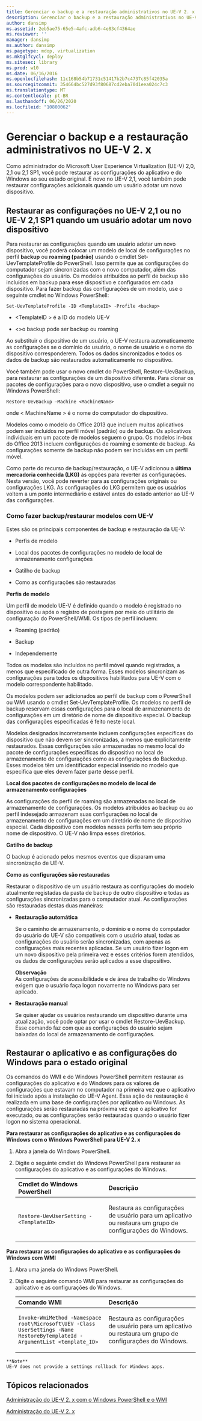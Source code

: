 ```yaml
---
title: Gerenciar o backup e a restauração administrativos no UE-V 2. x
description: Gerenciar o backup e a restauração administrativos no UE-V 2. x
author: dansimp
ms.assetid: 2eb5ae75-65e5-4afc-adb6-4e83cf4364ae
ms.reviewer: ''
manager: dansimp
ms.author: dansimp
ms.pagetype: mdop, virtualization
ms.mktglfcycl: deploy
ms.sitesec: library
ms.prod: w10
ms.date: 06/16/2016
ms.openlocfilehash: 11c168b54b71731c51417b2b7c4737c85f42035a
ms.sourcegitcommit: 354664bc527d93f80687cd2eba70d1eea024c7c3
ms.translationtype: MT
ms.contentlocale: pt-BR
ms.lasthandoff: 06/26/2020
ms.locfileid: "10800062"
---
```

# Gerenciar o backup e a restauração administrativos no UE-V 2. x


Como administrador do Microsoft User Experience Virtualization (UE-V) 2,0, 2,1 ou 2,1 SP1, você pode restaurar as configurações do aplicativo e do Windows ao seu estado original. E novo no UE-V 2,1, você também pode restaurar configurações adicionais quando um usuário adotar um novo dispositivo.

## Restaurar as configurações no UE-V 2,1 ou no UE-V 2,1 SP1 quando um usuário adotar um novo dispositivo


Para restaurar as configurações quando um usuário adotar um novo dispositivo, você poderá colocar um modelo de local de configurações no perfil **backup** ou **roaming (padrão)** usando o cmdlet Set-UevTemplateProfile do PowerShell. Isso permite que as configurações do computador sejam sincronizadas com o novo computador, além das configurações do usuário. Os modelos atribuídos ao perfil de backup são incluídos em backup para esse dispositivo e configurados em cada dispositivo. Para fazer backup das configurações de um modelo, use o seguinte cmdlet no Windows PowerShell:

``` syntax
Set-UevTemplateProfile -ID <TemplateID> -Profile <backup>
```

-   &lt;TemplateID &gt; é a ID do modelo UE-V

-   &lt;&gt;o backup pode ser backup ou roaming

Ao substituir o dispositivo de um usuário, o UE-V restaura automaticamente as configurações se o domínio do usuário, o nome de usuário e o nome do dispositivo corresponderem. Todos os dados sincronizados e todos os dados de backup são restaurados automaticamente no dispositivo.

Você também pode usar o novo cmdlet do PowerShell, Restore-UevBackup, para restaurar as configurações de um dispositivo diferente. Para clonar os pacotes de configurações para o novo dispositivo, use o cmdlet a seguir no Windows PowerShell:

``` syntax
Restore-UevBackup –Machine <MachineName>
```

onde &lt; MachineName &gt; é o nome do computador do dispositivo.

Modelos como o modelo do Office 2013 que incluem muitos aplicativos podem ser incluídos no perfil móvel (padrão) ou de backup. Os aplicativos individuais em um pacote de modelos seguem o grupo. Os modelos in-box do Office 2013 incluem configurações de roaming e somente de backup. As configurações somente de backup não podem ser incluídas em um perfil móvel.

Como parte do recurso de backup/restauração, o UE-V adicionou a **última mercadoria conhecida (LKG)** às opções para reverter as configurações. Nesta versão, você pode reverter para as configurações originais ou configurações LKG. As configurações do LKG permitem que os usuários voltem a um ponto intermediário e estável antes do estado anterior ao UE-V das configurações.

### Como fazer backup/restaurar modelos com UE-V

Estes são os principais componentes de backup e restauração da UE-V:

-   Perfis de modelo

-   Local dos pacotes de configurações no modelo de local de armazenamento configurações

-   Gatilho de backup

-   Como as configurações são restauradas

**Perfis de modelo**

Um perfil de modelo UE-V é definido quando o modelo é registrado no dispositivo ou após o registro de postagem por meio do utilitário de configuração do PowerShell/WMI. Os tipos de perfil incluem:

-   Roaming (padrão)

-   Backup

-   Independemente

Todos os modelos são incluídos no perfil móvel quando registrados, a menos que especificado de outra forma. Esses modelos sincronizam as configurações para todos os dispositivos habilitados para UE-V com o modelo correspondente habilitado.

Os modelos podem ser adicionados ao perfil de backup com o PowerShell ou WMI usando o cmdlet Set-UevTemplateProfile. Os modelos no perfil de backup reservam essas configurações para o local de armazenamento de configurações em um diretório de nome de dispositivo especial. O backup das configurações especificadas é feito neste local.

Modelos designados incorretamente incluem configurações específicas do dispositivo que não devem ser sincronizadas, a menos que explicitamente restaurados. Essas configurações são armazenadas no mesmo local do pacote de configurações específicas do dispositivo no local de armazenamento de configurações como as configurações do Backedup. Esses modelos têm um identificador especial inserido no modelo que especifica que eles devem fazer parte desse perfil.

**Local dos pacotes de configurações no modelo de local de armazenamento configurações**

As configurações do perfil de roaming são armazenadas no local de armazenamento de configurações. Os modelos atribuídos ao backup ou ao perfil indesejado armazenam suas configurações no local de armazenamento de configurações em um diretório de nome de dispositivo especial. Cada dispositivo com modelos nesses perfis tem seu próprio nome de dispositivo. O UE-V não limpa esses diretórios.

**Gatilho de backup**

O backup é acionado pelos mesmos eventos que disparam uma sincronização de UE-V.

**Como as configurações são restauradas**

Restaurar o dispositivo de um usuário restaura as configurações do modelo atualmente registadas da pasta de backup de outro dispositivo e todas as configurações sincronizadas para o computador atual. As configurações são restauradas destas duas maneiras:

-   **Restauração automática**

    Se o caminho de armazenamento, o domínio e o nome do computador do usuário do UE-V são compatíveis com o usuário atual, todas as configurações do usuário serão sincronizadas, com apenas as configurações mais recentes aplicadas. Se um usuário fizer logon em um novo dispositivo pela primeira vez e esses critérios forem atendidos, os dados de configurações serão aplicados a esse dispositivo.

    **Observação**  
    As configurações de acessibilidade e de área de trabalho do Windows exigem que o usuário faça logon novamente no Windows para ser aplicado.



-   **Restauração manual**

    Se quiser ajudar os usuários restaurando um dispositivo durante uma atualização, você pode optar por usar o cmdlet Restore-UevBackup. Esse comando faz com que as configurações do usuário sejam baixadas do local de armazenamento de configurações.

## Restaurar o aplicativo e as configurações do Windows para o estado original


Os comandos do WMI e do Windows PowerShell permitem restaurar as configurações do aplicativo e do Windows para os valores de configurações que estavam no computador na primeira vez que o aplicativo foi iniciado após a instalação do UE-V Agent. Essa ação de restauração é realizada em uma base de configurações por aplicativo ou Windows. As configurações serão restauradas na próxima vez que o aplicativo for executado, ou as configurações serão restauradas quando o usuário fizer logon no sistema operacional.

**Para restaurar as configurações do aplicativo e as configurações do Windows com o Windows PowerShell para UE-V 2. x**

1.  Abra a janela do Windows PowerShell.

2.  Digite o seguinte cmdlet do Windows PowerShell para restaurar as configurações do aplicativo e as configurações do Windows.

    <table>
    <colgroup>
    <col width="50%" />
    <col width="50%" />
    </colgroup>
    <thead>
    <tr class="header">
    <th align="left"><strong>Cmdlet do Windows PowerShell</strong></th>
    <th align="left"><strong>Descrição</strong></th>
    </tr>
    </thead>
    <tbody>
    <tr class="odd">
    <td align="left"><p><code>Restore-UevUserSetting -&lt;TemplateID&gt;</code></p></td>
    <td align="left"><p>Restaura as configurações de usuário para um aplicativo ou restaura um grupo de configurações do Windows.</p></td>
    </tr>
    </tbody>
    </table>



**Para restaurar as configurações do aplicativo e as configurações do Windows com WMI**

1.  Abra uma janela do Windows PowerShell.

2.  Digite o seguinte comando WMI para restaurar as configurações do aplicativo e as configurações do Windows.

    <table>
    <colgroup>
    <col width="50%" />
    <col width="50%" />
    </colgroup>
    <thead>
    <tr class="header">
    <th align="left"><strong>Comando WMI</strong></th>
    <th align="left"><strong>Descrição</strong></th>
    </tr>
    </thead>
    <tbody>
    <tr class="odd">
    <td align="left"><p><code>Invoke-WmiMethod -Namespace root\Microsoft\UEV -Class UserSettings -Name RestoreByTemplateId -ArgumentList &lt;template_ID&gt;</code></p></td>
    <td align="left"><p>Restaura as configurações de usuário para um aplicativo ou restaura um grupo de configurações do Windows.</p></td>
    </tr>
    </tbody>
    </table>



~~~
**Note**  
UE-V does not provide a settings rollback for Windows apps.
~~~








## Tópicos relacionados


[Administração do UE-V 2. x com o Windows PowerShell e o WMI](administering-ue-v-2x-with-windows-powershell-and-wmi-both-uevv2.md)

[Administração do UE-V 2. x](administering-ue-v-2x-new-uevv2.md)









